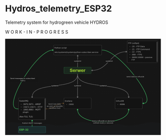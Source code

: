 # Hydros_telemetry_ESP32
Telemetry system for hydrogreen vehicle HYDROS

 
W O R K - I N - P R O G R E S S

![diagram](./resources/diagram.png)
